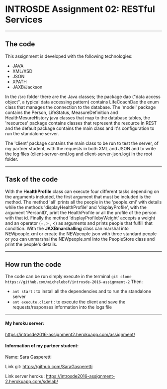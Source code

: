 INTROSDE  Assignment 02: RESTful Services
===============

--------

The code
-------------
 This assignment is developed with the following technologies:

 - JAVA
 - XML/XSD
 - JSON
 - XPATH
 - JAXB/Jackson

In the /src folder there are the Java classes; the package dao ("data access object", a typical data accessing pattern) contains LifeCoachDao the enum class that manages the connection to the database.
The 'model' package contains the Person, LifeStatus, MeasureDefinition and HealthMesureHistory java classes that map to the database tables, the 'resources' package contains classes that represent the resource in REST and the default package contains the main class and it's configuration to run the standalone server.

The 'client' package contains the main class to be run to test the server, of my partner student, with the requests in both XML and JSON and to write the log files (client-server-xml.log and client-server-json.log) in the root folder.



----------

Task of the code
--------------------
With the **HealthProfile** class can execute four different tasks depending on the arguments included, the first argument that must be included is the method.
The method 'all' prints all the people in the 'people.xml' with details while the methods 'displayHealthProfile' and 'displayProfile', with the argument 'PersonID', print the HealthProfile or all the profile of the person with that id. Finally the method 'displayProfilebyWeight'  accepts a weight and an operator (=, > , <) as arguments and prints people that fulfill that condition.
With the  **JAXBmarshalling** class can marshal into NEWpeople.xml or create the NEWpeople.json with three standard people or you can unmarshal the NEWpeople.xml into the PeopleStore class and print the people's details.

------------

How run the code 
---------------------
The code can be run simply execute in the terminal ```git clone https://github.com/michelebof/introsde-2016-assignment-2```
Then:
 - ```ant start``` : to install all the dependencies and to run the standalone server
 - ```ant execute.client``` : to execute the client and save the requests/responses information into the logs file

------------

#### My heroku server:
https://introsde2016-assignment2.herokuapp.com/assignment/

#### Information of my partner student:
Name:	Sara Gasperetti

Link git:	https://github.com/SaraGasperetti

Link server heroku:	https://introsde2016-assignment-2.herokuapp.com/sdelab/ 


